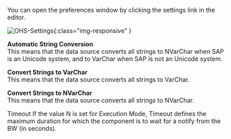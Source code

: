 You can open the preferences window by clicking the settings link in the editor.

![OHS-Settings](/img/content/OHS-Settings.png){:class="img-responsive" }

**Automatic String Conversion**<br>
This means that the data source converts all strings to NVarChar when SAP is an Unicode system, and to VarChar when SAP is not an Unicode system.

**Convert Strings to VarChar**<br>
This means that the data source converts all strings to VarChar.

**Convert Strings to NVarChar**<br>
This means that the data source converts all strings to NVarChar.

Timeout
If the value N is set for Execution Mode, Timeout defines the maximum duration for which the component is to wait for a notify from the BW (in seconds).